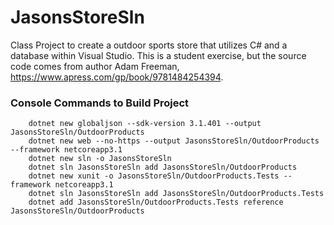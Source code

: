 # JasonsStoreSln
Class Project to create a outdoor sports store that utilizes C# and a database within Visual Studio.
This is a student exercise, but the source code comes from author Adam Freeman, https://www.apress.com/gp/book/9781484254394.

### Console Commands to Build Project
```
    dotnet new globaljson --sdk-version 3.1.401 --output JasonsStoreSln/OutdoorProducts
    dotnet new web --no-https --output JasonsStoreSln/OutdoorProducts --framework netcoreapp3.1
    dotnet new sln -o JasonsStoreSln
    dotnet sln JasonsStoreSln add JasonsStoreSln/OutdoorProducts 
    dotnet new xunit -o JasonsStoreSln/OutdoorProducts.Tests --framework netcoreapp3.1
    dotnet sln JasonsStoreSln add JasonsStoreSln/OutdoorProducts.Tests 
    dotnet add JasonsStoreSln/OutdoorProducts.Tests reference JasonsStoreSln/OutdoorProducts 
```
